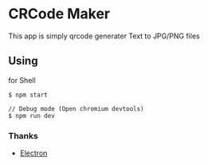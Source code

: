 # CRCode Maker

This app is simply qrcode generater
Text to JPG/PNG files

## Using
for Shell
```
$ npm start
```
```
// Debug mode (Open chromium devtools)
$ npm run dev
```

### Thanks
- [Electron](https://electronjs.org)